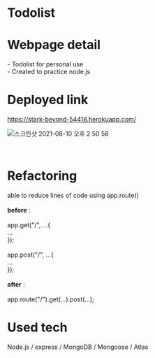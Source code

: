 # Todolist

<h1> Webpage detail </h1>
- Todolist for personal use <br>
- Created to practice node.js <br>

<h1> Deployed link </h1>
<a href="https://stark-beyond-54418.herokuapp.com/">https://stark-beyond-54418.herokuapp.com/</a> <br>

![스크린샷 2021-08-10 오후 2 50 58](https://user-images.githubusercontent.com/50165633/128815042-e3e9af8b-3e1c-40bb-addb-eb116e1a0f84.png)

<br>

<h1>Refactoring</h1>
able to reduce lines of code using app.route()
<br><br>
<strong>before</strong> :
<br><br>
app.get("/", ...{
<br>...<br>
});
<br><br>
app.post("/", ...{
<br>...<br>
});
<br><br>
<strong>after</strong> :
<br><br>
app.route("/").get(...).post(...);

<h1>Used tech</h1>
Node.js / express / MongoDB / Mongoose / Atlas
